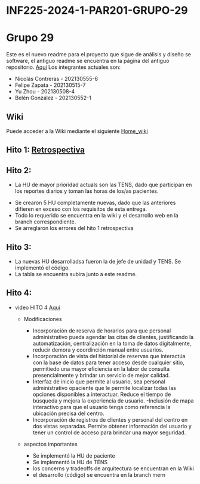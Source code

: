 # INF225-2024-1-PAR201-GRUPO-29
# Grupo 29

Este es el nuevo readme para el proyecto que sigue de análisis y diseño se software, el antiguo readme se encuentra en la página del antiguo repositorio. [Aquí](https://github.com/Tabby2109/INF236-2023-2-PAR201-GRUPO-02)
Los integrantes actuales son:

* Nicolás Contreras - 202130555-6
* Felipe Zapata - 202130515-7
* Yu Zhou - 202130508-4
* Belén González - 202130552-1

## Wiki
Puede acceder a la Wiki mediante el siguiente [Home_wiki](https://github.com/naikelito/INF225-GRUPO29-PROYECTO/wiki)

## Hito 1: [Retrospectiva](https://github.com/naikelito/INF225-GRUPO29-PROYECTO/wiki/Restrospectiva)

## Hito 2:
* La HU de mayor prioridad actuals son las TENS, dado que participan en los reportes diarios y toman las horas de los/as pacientes.
- Se crearon 5 HU completamente nuevas, dado que las anteriores difieren en exceso con los requisitos de esta entrega.
- Todo lo requerido se encuentra en la wiki y el desarrollo web en la branch correspondiente.
- Se arreglaron los errores del hito 1 retrospectiva

## Hito 3:
- La nuevas HU desarrolladsa fueron la de jefe de unidad y TENS. Se implementó el código.
- La tabla se encuentra subira junto a este readme.

## Hito 4:
- video HITO 4 [Aquí](https://youtu.be/6mVbUZ7k00k)

  * Modificaciones
      - Incorporación de reserva de horarios para que personal administrativo pueda agendar las citas de clientes, justificando
        la automatización, centralización en la toma de datos digitalmente, reducir demora y coordinción manual entre usuarios.
      - Incorporación de vista del historial de reservas que interactúa con la base de datos para tener acceso desde cualquier 
        sitio, permitiedo una mayor eficiencia en la labor de consulta presencialmente y brindar un servicio de mejor calidad.
      - Interfaz de inicio que permite al usuario, sea personal administrativo opaciente que le permite localizar todas las opciones 
        disponibles a interactuar. Reduce el tiempo de búsqueda y mejora la experiencia de usuario.
      -Inclusión de mapa interactivo para que el usuario tenga como referencia la ubicación precisa del centro.
      - Incorporación de registros de clientes y personal del centro en dos vistas separadas. Permite obtener información del usuario y 
       tener un control de acceso para brindar una mayor seguridad.

  * aspectos importantes
      - Se implementó la HU de paciente
      - Se implementó la HU de TENS
      - los concerns y tradeoffs de arquitectura se encuentran en la Wiki
      - el desarrollo (código) se encuentra en la branch mern

